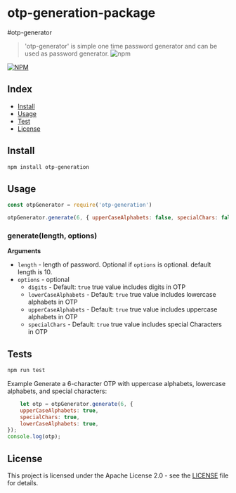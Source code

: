 # otp-generation-package

#otp-generator

> 'otp-generator' is simple one time password generator and can be used as password generator.
![npm](https://img.shields.io/npm/v/otp-generator)

[![NPM](https://nodei.co/npm/otp-generation.png?downloadRank=true&downloads=true)](https://nodei.co/npm/otp-generator/)

## Index
* [Install](#install)
* [Usage](#usage)
* [Test](#test)
* [License](#license)

## Install

```bash
npm install otp-generation
```

## Usage

```js
const otpGenerator = require('otp-generation')

otpGenerator.generate(6, { upperCaseAlphabets: false, specialChars: false });

```
### generate(length, options)

**Arguments**

* `length` - length of password. Optional if `options` is optional. default length is 10.
* `options` - optional
  - `digits` - Default: `true` true value includes digits in OTP 
  - `lowerCaseAlphabets` - Default: `true` true value includes lowercase alphabets in OTP
  - `upperCaseAlphabets` - Default: `true` true value includes uppercase alphabets in OTP
  - `specialChars` - Default: `true` true value includes special Characters in OTP

## Tests

```js
npm run test
```

Example
Generate a 6-character OTP with uppercase alphabets, lowercase alphabets, and special characters:

```js
    let otp = otpGenerator.generate(6, {
    upperCaseAlphabets: true,
    specialChars: true,
    lowerCaseAlphabets: true,
});
console.log(otp);
```

## License
This project is licensed under the Apache License 2.0 - see the [LICENSE](LICENSE) file for details.


